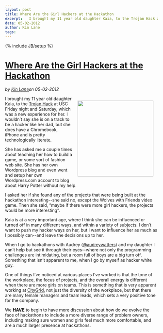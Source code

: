 ---layout: posttitle: Where Are the Girl Hackers at the Hackathonexcerpt:   I brought my 11 year old daughter Kaia, to the Trojan Hack at USC Friday night and Saturday, which was a new experience for her.  I wouldn&rsquo;t say she is on a track to be a hacker like her dad, but she does have a Chromebook, iPhone and is pretty technologically literate.  She has asked me a couple times about teaching her how to build a game, or some sort of fashion web site.  She has her own Wordpress blog and even went and setup her own Wordpress.  com account to blog about Harry Potter without my help.  I asked her if she found any of the projects that were being built at the hackathon interesting--she said no, except the Wolves with Friends video game.date: 05-02-2012author: Kin Lanetags: ---{% include JB/setup %}<h1 class="title"><a href="#" rel="bookmark" title="Where Are the Girl Hackers at the Hackathon">Where Are the Girl Hackers at the Hackathon</a></h1><i><span class="small">by</span> <a href="https://plus.google.com/106460238807821851374" rel="author">Kin Lane</a><span class="small">on</span> <span class="post-date">05-02-2012</span></i><p></p><p><img style="padding: 15px;" src="http://kinlane-productions.s3.amazonaws.com/kaia-at-trojan-hack-2.JPG" alt="" width="250" align="right" /></p>
<p>I brought my 11 year old daughter Kaia, to the <a title="Trojan Hack" href="http://trojanhack.co/">Trojan Hack</a> at USC Friday night and Saturday, which was a new experience for her. I wouldn&rsquo;t say she is on a track to be a hacker like her dad, but she does have a Chromebook, iPhone and is pretty technologically literate.</p>
<p>She has asked me a couple times about teaching her how to build a game, or some sort of fashion web site.  She has her own Wordpress blog and even went and setup her own Wordpress.com account to blog about Harry Potter without my help.</p>
<p>I asked her if she found any of the projects that were being built at the hackathon interesting--she said no, except the Wolves with Friends video game.  Then she said, &ldquo;maybe if there were more girl hackers, the projects would be more interesting&rdquo;.</p>
<p>Kaia is at a very important age, where I think she can be influenced or turned off in many different ways, and within a variety of subjects.  I don&rsquo;t want to push my hacker ways on her, but I want to influence her as much as I possibly can--and leave the decisions up to her.</p>
<p>When I go to hackathons with Audrey (<a href="https://twitter.com/#!/audreywatters">@audreywatters</a>) and my daughter I can&rsquo;t help but see it through their eyes--where not only the programming challenges are intimidating, but a room full of boys are a big turn off.  Something that isn&rsquo;t apparent to me, when I go by myself as hacker white guy.</p>
<p>One of things I&rsquo;ve noticed at various places I&rsquo;ve worked is that the tone of the workplace, the focus of projects, and the overall energy is different when there are more girls on teams.  This is something that is very apparent working at <a title="CityGrid" href="http://www.citygrid.com">CityGrid</a>, not just the diversity of the workplace, but that there are many female managers and team leads, which sets a very positive tone for the company.</p>
<p>We <span style="text-decoration: underline;"><strong>HAVE</strong></span> to begin to have more discussion about how do we evolve the face of hackathons to include a more diverse range of problem owners, including making sure women and girls feel much more comfortable, and are a much larger presence at hackathons.</p>